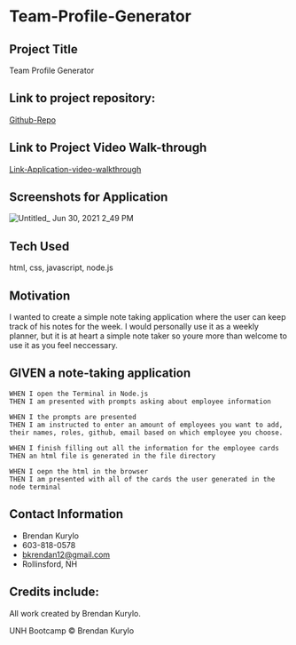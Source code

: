 # Team-Profile-Generator

## Project Title

Team Profile Generator

## Link to project repository:

[Github-Repo](https://github.com/Bkrendan12/Team-Profile-Generator)

## Link to Project Video Walk-through

[Link-Application-video-walkthrough](https://www.youtube.com/watch?v=tZYcRLTnYsA)

## Screenshots for Application

![Untitled_ Jun 30, 2021 2_49 PM](https://user-images.githubusercontent.com/59030105/124018218-9eb67e00-d9b5-11eb-9572-191a0233ce22.gif)

## Tech Used

html, css, javascript, node.js

## Motivation

I wanted to create a simple note taking application where the user can keep track of his notes for the week. I would personally use it as a weekly planner, but it is at heart a simple note taker so youre more than welcome to use it as you feel neccessary.

## GIVEN a note-taking application

```
WHEN I open the Terminal in Node.js
THEN I am presented with prompts asking about employee information

WHEN I the prompts are presented
THEN I am instructed to enter an amount of employees you want to add, their names, roles, github, email based on which employee you choose.

WHEN I finish filling out all the information for the employee cards
THEN an html file is generated in the file directory

WHEN I oepn the html in the browser
THEN I am presented with all of the cards the user generated in the node terminal
```

## Contact Information

- Brendan Kurylo
- 603-818-0578
- bkrendan12@gmail.com
- Rollinsford, NH

## Credits include:

All work created by Brendan Kurylo.

UNH Bootcamp © Brendan Kurylo
